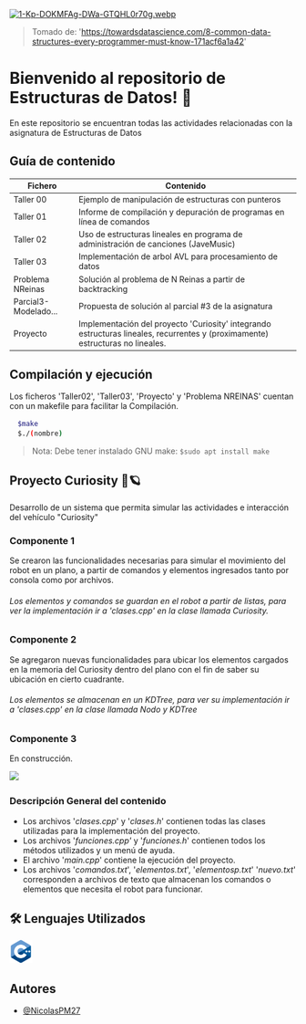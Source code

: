 [![1-Kp-DOKMFAg-DWa-GTQHL0r70g.webp](https://i.postimg.cc/s2VwWcPz/1-Kp-DOKMFAg-DWa-GTQHL0r70g.webp)](https://postimg.cc/rDP1X5YZ)
>Tomado de: 'https://towardsdatascience.com/8-common-data-structures-every-programmer-must-know-171acf6a1a42'

# Bienvenido al repositorio de Estructuras de Datos! 🎯
En este repositorio se encuentran todas las actividades relacionadas con la asignatura de Estructuras de Datos

## Guía de contenido 

| Fichero             | Contenido                                                          |
| ----------------- | ---------------------------------------------------------------------- |
| Taller 00 |   Ejemplo de manipulación de estructuras con     punteros       
| Taller 01 |  Informe de compilación y depuración de programas en línea de comandos   |
| Taller 02 | Uso de estructuras lineales en programa de administración de canciones (JaveMusic) |
| Taller 03 | Implementación de arbol AVL para procesamiento de datos |
|Problema NReinas|Solución al problema de N Reinas a partir de backtracking
|Parcial3-Modelado...| Propuesta de solución al parcial #3 de la asignatura
|Proyecto| Implementación del proyecto 'Curiosity' integrando estructuras lineales, recurrentes y (proximamente) estructuras no lineales. 



## Compilación y ejecución 

Los ficheros 'Taller02', 'Taller03', 'Proyecto' y 'Problema NREINAS' cuentan con un makefile para facilitar la Compilación. 

```bash
  $make 
  $./(nombre)
```
>Nota: Debe tener instalado GNU make: `$sudo apt install make`

## Proyecto Curiosity  🤖🪐
Desarrollo de un sistema que permita simular las actividades e interacción del vehículo "Curiosity" 

### Componente 1
Se crearon las funcionalidades necesarias para simular el movimiento del robot en un plano, a partir de comandos y elementos ingresados tanto por consola como por archivos.
###### Los elementos y comandos se guardan en el robot a partir de listas, para ver la implementación ir a 'clases.cpp' en la clase llamada Curiosity. 

### Componente 2
Se agregaron nuevas funcionalidades para ubicar los elementos cargados en la memoria del Curiosity dentro del plano con el fin de saber su ubicación en cierto cuadrante.
###### Los elementos se almacenan en un KDTree, para ver su implementación ir a 'clases.cpp' en la clase llamada Nodo y KDTree 
### Componente 3
En construcción.

![](https://www.shutterstock.com/image-illustration/smiley-worker-wheelbarrow-600w-125026571.jpg)

### Descripción General del contenido 
- Los archivos '*clases.cpp*' y '*clases.h*' contienen todas las clases utilizadas para la implementación del proyecto. 
- Los archivos '*funciones.cpp'* y '*funciones.h*' contienen todos los métodos utilizados y un menú de ayuda. 
- El archivo '*main.cpp*' contiene la ejecución del proyecto. 
- Los archivos '*comandos.txt*', '*elementos.txt*', '*elementosp.txt*' '*nuevo.txt*' corresponden a archivos de texto que almacenan los comandos o elementos que necesita el robot para funcionar. 

## 🛠 Lenguajes Utilizados
<p align="left"> <a href="https://www.w3schools.com/cpp/" target="_blank"> <img src="https://raw.githubusercontent.com/devicons/devicon/master/icons/cplusplus/cplusplus-original.svg" alt="cplusplus" width="40" height="40"/> </a>

## Autores

- [@NicolasPM27](https://github.com/NicolasPM27)  
